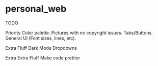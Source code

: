 # personal_web

TODO

Priority
    Color palette.
    Pictures with no copyright issues.
    Tabs/Buttons.
    General UI (Font sizes, lines, etc).

Extra Fluff
    Dark Mode
    Dropdowns

Extra Extra Fluff
    Make code prettier